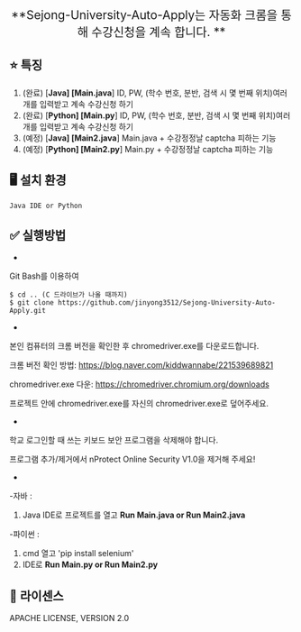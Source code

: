 <p align='center' style='font-size:150%'>**Sejong-University-Auto-Apply는 자동화 크롬을 통해 수강신청을 계속 합니다. **</p>

## :star: 특징
1. (완료) [**Java]      [Main.java**]     ID, PW, (학수 번호, 분반, 검색 시 몇 번째 위치)여러 개를 입력받고 계속 수강신청 하기
2. (완료) [**Python]    [Main.py**]       ID, PW, (학수 번호, 분반, 검색 시 몇 번째 위치)여러 개를 입력받고 계속 수강신청 하기
3. (예정) [**Java]      [Main2.java**]    Main.java + 수강정정날 captcha 피하는 기능
4. (예정) [**Python]    [Main2.py**]      Main.py + 수강정정날 captcha 피하는 기능 

## :desktop_computer: 설치 환경
    Java IDE or Python


## :white_check_mark: 실행방법

*
Git Bash를 이용하여
```
$ cd .. (C 드라이브가 나올 때까지)
$ git clone https://github.com/jinyong3512/Sejong-University-Auto-Apply.git
```


*
본인 컴퓨터의 크롬 버전을 확인한 후 chromedriver.exe를 다운로드합니다.

크롬 버전 확인 방법: https://blog.naver.com/kiddwannabe/221539689821

chromedriver.exe 다운: https://chromedriver.chromium.org/downloads

프로젝트 안에 chromedriver.exe를 자신의 chromedriver.exe로 덮어주세요.


*
학교 로그인할 때 쓰는 키보드 보안 프로그램을 삭제해야 합니다.

프로그램 추가/제거에서 nProtect Online Security V1.0을 제거해 주세요!


*
-자바 : 
1. Java IDE로 프로젝트를 열고 **Run Main.java or Run Main2.java**

-파이썬 : 
1. cmd 열고 'pip install selenium'
2. IDE로 **Run Main.py or Run Main2.py**




## :page_with_curl: 라이센스
APACHE LICENSE, VERSION 2.0
